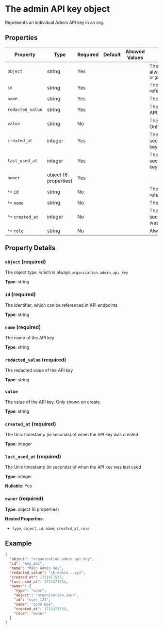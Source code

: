 # The admin API key object

Represents an individual Admin API key in an org.

## Properties

| Property | Type | Required | Default | Allowed Values | Description |
| -------- | ---- | -------- | ------- | -------------- | ----------- |
| `object` | string | Yes |  |  | The object type, which is always `organization.admin_api_key` |
| `id` | string | Yes |  |  | The identifier, which can be referenced in API endpoints |
| `name` | string | Yes |  |  | The name of the API key |
| `redacted_value` | string | Yes |  |  | The redacted value of the API key |
| `value` | string | No |  |  | The value of the API key. Only shown on create. |
| `created_at` | integer | Yes |  |  | The Unix timestamp (in seconds) of when the API key was created |
| `last_used_at` | integer | Yes |  |  | The Unix timestamp (in seconds) of when the API key was last used |
| `owner` | object (6 properties) | Yes |  |  |  |
|   ↳ `id` | string | No |  |  | The identifier, which can be referenced in API endpoints |
|   ↳ `name` | string | No |  |  | The name of the user |
|   ↳ `created_at` | integer | No |  |  | The Unix timestamp (in seconds) of when the user was created |
|   ↳ `role` | string | No |  |  | Always `owner` |

## Property Details

### `object` (required)

The object type, which is always `organization.admin_api_key`

**Type**: string

### `id` (required)

The identifier, which can be referenced in API endpoints

**Type**: string

### `name` (required)

The name of the API key

**Type**: string

### `redacted_value` (required)

The redacted value of the API key

**Type**: string

### `value`

The value of the API key. Only shown on create.

**Type**: string

### `created_at` (required)

The Unix timestamp (in seconds) of when the API key was created

**Type**: integer

### `last_used_at` (required)

The Unix timestamp (in seconds) of when the API key was last used

**Type**: integer

**Nullable**: Yes

### `owner` (required)

**Type**: object (6 properties)

**Nested Properties**:

* `type`, `object`, `id`, `name`, `created_at`, `role`

## Example

```json
{
  "object": "organization.admin_api_key",
  "id": "key_abc",
  "name": "Main Admin Key",
  "redacted_value": "sk-admin...xyz",
  "created_at": 1711471533,
  "last_used_at": 1711471534,
  "owner": {
    "type": "user",
    "object": "organization.user",
    "id": "user_123",
    "name": "John Doe",
    "created_at": 1711471533,
    "role": "owner"
  }
}

```

